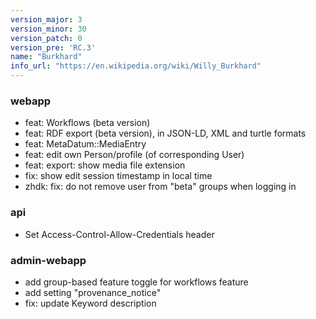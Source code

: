 ```yaml
---
version_major: 3
version_minor: 30
version_patch: 0
version_pre: 'RC.3'
name: "Burkhard"
info_url: "https://en.wikipedia.org/wiki/Willy_Burkhard"
---
```


### webapp

- feat: Workflows (beta version)
- feat: RDF export (beta version), in JSON-LD, XML and turtle formats
- feat: MetaDatum::MediaEntry
- feat: edit own Person/profile (of corresponding User)
- feat: export: show media file extension
- fix: show edit session timestamp in local time
- zhdk: fix: do not remove user from "beta" groups when logging in

### api

- Set Access-Control-Allow-Credentials header

### admin-webapp

- add group-based feature toggle for workflows feature
- add setting "provenance_notice"
- fix: update Keyword description
